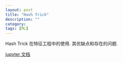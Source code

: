 ```yaml
---
layout: post
title: "Hash Trick"
description: ""
category: 
tags: [ML]
---
```


Hash Trick 在特征工程中的使用. 其优缺点和存在的问题.

[jupyter 文档](http://nbviewer.jupyter.org/github/Ringares/Ringares.github.io/blob/master/JupyterNotes/从%20Boosted%20Tree%20到%20GBDT%20再到%20XGBoost.ipynb)

